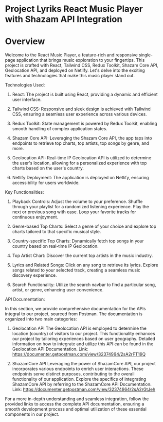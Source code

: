 # Project Lyriks React Music Player with Shazam API Integration

# Overview

Welcome to the React Music Player, a feature-rich and responsive single-page application that brings music exploration to your fingertips. This project is crafted with React, Tailwind CSS, Redux Toolkit, Shazam Core API, Geolocation API, and deployed on Netlify. Let's delve into the exciting features and technologies that make this music player stand out.

Technologies Used:
1. React: The project is built using React, providing a dynamic and efficient user interface.

2. Tailwind CSS: Responsive and sleek design is achieved with Tailwind CSS, ensuring a seamless user experience across various devices.

3. Redux Toolkit: State management is powered by Redux Toolkit, enabling smooth handling of complex application states.

4. Shazam Core API: Leveraging the Shazam Core API, the app taps into endpoints to retrieve top charts, top artists, top songs by genre, and more.

5. Geolocation API: Real-time IP Geolocation API is utilized to determine the user's location, allowing for a personalized experience with top charts based on the user's country.

6. Netlify Deployment: The application is deployed on Netlify, ensuring accessibility for users worldwide.

Key Functionalities:

1. Playback Controls:
Adjust the volume to your preference.
Shuffle through your playlist for a randomized listening experience.
Play the next or previous song with ease.
Loop your favorite tracks for continuous enjoyment.

2. Genre-based Top Charts:
Select a genre of your choice and explore top charts tailored to that specific musical style.

3. Country-specific Top Charts:
Dynamically fetch top songs in your country based on real-time IP Geolocation.

4. Top Artist Chart:
Discover the current top artists in the music industry.

5. Lyrics and Related Songs:
Click on any song to retrieve its lyrics.
Explore songs related to your selected track, creating a seamless music discovery experience.

6. Search Functionality:
Utilize the search navbar to find a particular song, artist, or genre, enhancing user convenience.

API Documentation:

In this section, we provide comprehensive documentation for the APIs integral to our project, sourced from Postman. The documentation is organized into two main categories:

1. Geolocation API
The Geolocation API is employed to determine the location (country) of visitors to our project. This functionality enhances our project by tailoring experiences based on user geography. Detailed information on how to integrate and utilize this API can be found in the Geolocation API Documentation.
Link: https://documenter.getpostman.com/view/32374964/2sA2rFT19Q

3. ShazamCore API
Leveraging the power of ShazamCore API, our project incorporates various endpoints to enrich user interactions. These endpoints serve distinct purposes, contributing to the overall functionality of our application. Explore the specifics of integrating ShazamCore API by referring to the ShazamCore API Documentation.
Link: https://documenter.getpostman.com/view/32374964/2sA2rGtJeh

For a more in-depth understanding and seamless integration, follow the provided links to access the complete API documentation, ensuring a smooth development process and optimal utilization of these essential components in our project.
